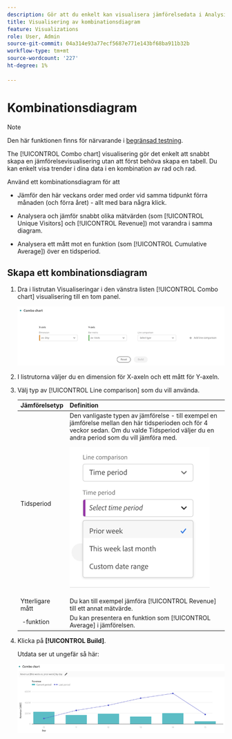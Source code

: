 ```yaml
---
description: Gör att du enkelt kan visualisera jämförelsedata i Analysis Workspace, t.ex. skapa jämförelser till förra månaden, förra året och så vidare.
title: Visualisering av kombinationsdiagram
feature: Visualizations
role: User, Admin
source-git-commit: 04a314e93a77ecf5687e771e143bf68ba911b32b
workflow-type: tm+mt
source-wordcount: '227'
ht-degree: 1%

---
```



# Kombinationsdiagram

>[!NOTE]
>
>Den här funktionen finns för närvarande i [begränsad testning](/help/release-notes/releases.md).

The [!UICONTROL Combo chart] visualisering gör det enkelt att snabbt skapa en jämförelsevisualisering utan att först behöva skapa en tabell. Du kan enkelt visa trender i dina data i en kombination av rad och rad.

Använd ett kombinationsdiagram för att

* Jämför den här veckans order med order vid samma tidpunkt förra månaden (och förra året) - allt med bara några klick.

* Analysera och jämför snabbt olika mätvärden (som [!UICONTROL Unique Visitors] och [!UICONTROL Revenue]) mot varandra i samma diagram.

* Analysera ett mått mot en funktion (som [!UICONTROL Cumulative Average]) över en tidsperiod.

## Skapa ett kombinationsdiagram

1. Dra i listrutan Visualiseringar i den vänstra listen [!UICONTROL Combo chart] visualisering till en tom panel.

   ![](assets/combo-chart-build.png)

1. I listrutorna väljer du en dimension för X-axeln och ett mått för Y-axeln.

1. Välj typ av [!UICONTROL Line comparison] som du vill använda.

   | Jämförelsetyp | Definition |
   | --- | --- |
   | Tidsperiod | Den vanligaste typen av jämförelse - till exempel en jämförelse mellan den här tidsperioden och för 4 veckor sedan. Om du valde Tidsperiod väljer du en andra period som du vill jämföra med.<p>![](assets/combo-time-period.png) |
   | Ytterligare mått | Du kan till exempel jämföra [!UICONTROL Revenue] till ett annat mätvärde. |
   |  -funktion | Du kan presentera en funktion som [!UICONTROL Average] i jämförelsen. |

1. Klicka på **[!UICONTROL Build]**.

   Utdata ser ut ungefär så här:

   ![](assets/combo-output.png)





